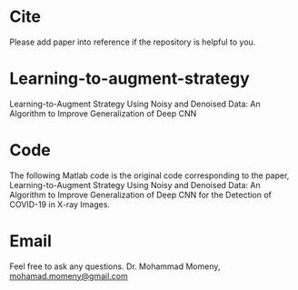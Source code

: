 # Cite
Please add paper into reference if the repository is helpful to you.

# Learning-to-augment-strategy
Learning-to-Augment Strategy Using Noisy and Denoised Data: An Algorithm to Improve Generalization of Deep CNN

# Code
The following Matlab code is the original code corresponding to the paper, Learning-to-Augment Strategy Using Noisy and Denoised Data: An Algorithm to Improve Generalization of Deep CNN for the Detection of COVID-19 in X-ray Images.

# Email
Feel free to ask any questions. Dr. Mohammad Momeny, mohamad.momeny@gmail.com
